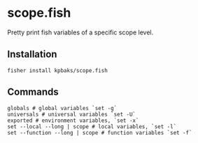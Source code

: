 # scope.fish

Pretty print fish variables of a specific scope level.

## Installation
```fish
fisher install kpbaks/scope.fish
```

## Commands
```fish
globals # global variables `set -g`
universals # universal variables `set -U`
exported # environment variables, `set -x`
set --local --long | scope # local variables, `set -l`
set --function --long | scope # function variables `set -f`
```
